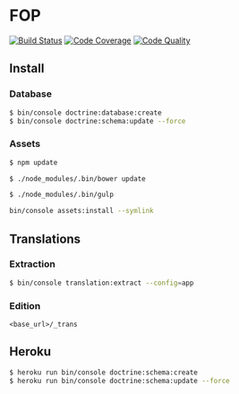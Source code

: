 # FOP

[![Build Status](https://img.shields.io/travis/brieucthomas/fop/master.svg?style=flat-square)](https://travis-ci.org/brieucthomas/fop)
[![Code Coverage](http://img.shields.io/scrutinizer/coverage/g/brieucthomas/fop/master.svg?style=flat-square)](https://scrutinizer-ci.com/g/brieucthomas/fop/?branch=master)
[![Code Quality](http://img.shields.io/scrutinizer/g/brieucthomas/fop/master.svg?style=flat-square)](https://scrutinizer-ci.com/g/brieucthomas/fop/?branch=master)

## Install

### Database

``` bash 
$ bin/console doctrine:database:create
$ bin/console doctrine:schema:update --force
```

### Assets

``` bash
$ npm update
```

``` bash
$ ./node_modules/.bin/bower update
```

``` bash
$ ./node_modules/.bin/gulp
```

``` bash
bin/console assets:install --symlink
```

## Translations

### Extraction

``` bash
$ bin/console translation:extract --config=app
```

### Edition

```
<base_url>/_trans
```


## Heroku

``` bash
$ heroku run bin/console doctrine:schema:create
$ heroku run bin/console doctrine:schema:update --force
```